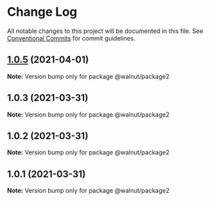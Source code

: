 # Change Log

All notable changes to this project will be documented in this file.
See [Conventional Commits](https://conventionalcommits.org) for commit guidelines.

## [1.0.5](https://github.com/rugggger/lerna-test/compare/v1.0.4...v1.0.5) (2021-04-01)

**Note:** Version bump only for package @walnut/package2





## 1.0.3 (2021-03-31)

**Note:** Version bump only for package @walnut/package2





## 1.0.2 (2021-03-31)

**Note:** Version bump only for package @walnut/package2





## 1.0.1 (2021-03-31)

**Note:** Version bump only for package @walnut/package2

